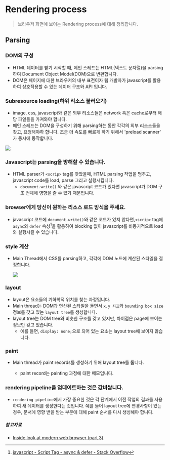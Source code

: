 # Rendering process

> 브라우저 화면에 보이는 Rendering process에 대해 정리합니다.

## Parsing

### DOM의 구성

- HTML 데이터를 받기 시작할 때, 메인 스레드는 HTML(텍스트 문자열)을 parsing 하여 Document Object Model(DOM)으로 변환합니다.
- DOM은 페이지에 대한 브라우저의 내부 표전이자 웹 개발자가 javascript를 활용하여 상호작용할 수 있는 데이터 구조와 API 입니다.

### Subresource loading(하위 리소스 불러오기)

- image, css, javascript와 같은 외부 리소스들은 network 혹은 cache로부터 해당 파일들을 가져와야 합니다.
- 메인 스레드는 DOM을 구성하기 위해 parsing하는 동안 각각의 외부 리소스들을 찾고, 요청해야하 합니다. 조금 더 속도를 빠르게 하기 위해서 'preload scanner' 가 동시에 동작합니다.

[<img src='https://developers.google.com/web/updates/images/inside-browser/part3/dom.png'/>]()

### Javascript는 parsing을 방해할 수 있습니다.

- HTML parser가 `<scrip>` tag를 찾았을때, HTML parsing 작업을 멈추고, javascript code를 load, parse 그리고 실행시킵니다.
  - `document.write()` 와 같은 javascript 코드가 있다면 javascript가 DOM 구조 전체에 영향을 줄 수 있기 때문입니다.

### browser에게 당신이 원하는 리소스 로드 방식을 주세요.

- javascript 코드에 `document.write()`와 같은 코드가 있지 않다면,`<scrip>` tag에 `async`와 `defer` 속성[^1]을 활용하여 blocking 없이 javascript를 비동기적으로 load와 실행시킬 수 있습니다.

### style 계산

- Main Thread에서 CSS를 parsing하고, 각각에 DOM 노드에 계산된 스타일을 결정합니다.

  [<img src='https://developers.google.com/web/updates/images/inside-browser/part3/computedstyle.png'/>]()

### layout

- layout은 요소들의 기하학적 위치를 찾는 과정입니다.
- Main thread는 DOM과 연산된 스타일을 돌면서 `x,y 좌표`와 `bounding box size` 정보를 갖고 있는 `layout tree`를 생성합니다.
- layout tree는 DOM tree와 비슷한 구조를 갖고 있지만, 차이점은 page에 보이는 정보만 갖고 있습니다.
  - 예를 들면, `display: none;`으로 되어 있는 요소는 layout tree에 보이지 않습니다.

### paint

- Main thread가 paint records를 생성하기 위해 layout tree를 돕니다.

  - paint record는 painting 과정에 대한 메모입니다.

### rendering pipeline을 업데이트하는 것은 값비쌉니다.

- `rendering pipeline`에서 가장 중요한 것은 각 단계에서 이전 작업의 결과를 사용하여 새 데이터를 생성한다는 것입니다. 예를 들어 layout tree에 변경사항이 있는 경우, 문서에 영향 받을 받는 부분에 대해 paint 순서를 다시 생성해야 합니다.

##### 참고자료

- [Inside look at modern web browser (part 3)](https://developers.google.com/web/updates/2018/09/inside-browser-part3)

  [^1]: [javascript - Script Tag - async & defer - Stack Overflow](https://stackoverflow.com/questions/10808109/script-tag-async-defer)
